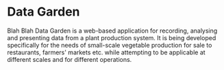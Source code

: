 # Data Garden

Blah Blah Data Garden is a web-based application for recording, analysing and presenting data from a plant production system.  It is being developed specifically for the needs of small-scale vegetable production for sale to restaurants, farmers' markets etc. while attempting to be applicable at different scales and for different operations.


